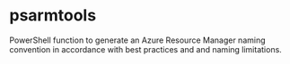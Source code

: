 # psarmtools
PowerShell function to generate an Azure Resource Manager naming convention in accordance with best practices and and naming limitations.
